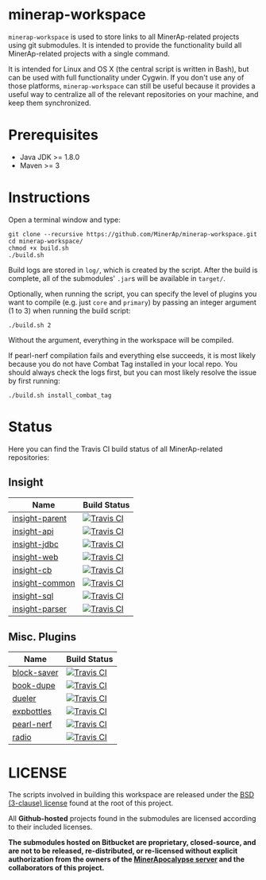 # minerap-workspace

`minerap-workspace` is used to store links to all MinerAp-related projects using git submodules.
It is intended to provide the functionality build all MinerAp-related projects with a single command.

It is intended for Linux and OS X (the central script is written in Bash), but can be used with full functionality under Cygwin. If you don't use any of those platforms, `minerap-workspace` can still be useful because it provides a useful way to centralize all of the relevant repositories on your machine, and keep them synchronized.

# Prerequisites

* Java JDK >= 1.8.0
* Maven >= 3

# Instructions

Open a terminal window and type:
    
    git clone --recursive https://github.com/MinerAp/minerap-workspace.git
    cd minerap-workspace/
    chmod +x build.sh
    ./build.sh

Build logs are stored in `log/`, which is created by the script.
After the build is complete, all of the submodules' `.jar`s will be available in `target/`.

Optionally, when running the script, you can specify the level of plugins you want to compile (e.g. just `core` and `primary`) by passing an integer argument (1 to 3) when running the build script:

    ./build.sh 2

Without the argument, everything in the workspace will be compiled.

If pearl-nerf compilation fails and everything else succeeds, it is most likely because you do not have Combat Tag installed in your local repo.
You should always check the logs first, but you can most likely resolve the issue by first running:

    ./build.sh install_combat_tag

# Status

Here you can find the Travis CI build status of all MinerAp-related repositories:

## Insight

Name|Build Status
----|------
[insight-parent](https://github.com/MinerAp/insight-parent)|[![Travis CI](https://secure.travis-ci.org/MinerAp/insight-parent.png)](http://travis-ci.org/#!/MinerAp/insight-parent)
[insight-api](https://github.com/MinerAp/insight-api)|[![Travis CI](https://secure.travis-ci.org/MinerAp/insight-api.png)](http://travis-ci.org/#!/MinerAp/insight-api)
[insight-jdbc](https://github.com/MinerAp/insight-jdbc)|[![Travis CI](https://secure.travis-ci.org/MinerAp/insight-jdbc.png)](http://travis-ci.org/#!/MinerAp/insight-jdbc)
[insight-web](https://github.com/MinerAp/insight-web)|[![Travis CI](https://secure.travis-ci.org/MinerAp/insight-web.png)](http://travis-ci.org/#!/MinerAp/insight-web)
[insight-cb](https://github.com/MinerAp/insight-cb)|[![Travis CI](https://secure.travis-ci.org/MinerAp/insight-cb.png)](http://travis-ci.org/#!/MinerAp/insight-cb)
[insight-common](https://github.com/MinerAp/insight-common)|[![Travis CI](https://secure.travis-ci.org/MinerAp/insight-common.png)](http://travis-ci.org/#!/MinerAp/insight-common)
[insight-sql](https://github.com/MinerAp/insight-sql)|[![Travis CI](https://secure.travis-ci.org/MinerAp/insight-sql.png)](http://travis-ci.org/#!/MinerAp/insight-sql)
[insight-parser](https://github.com/MinerAp/insight-parser)|[![Travis CI](https://secure.travis-ci.org/MinerAp/insight-parser.png)](http://travis-ci.org/#!/MinerAp/insight-parser)

## Misc. Plugins
Name|Build Status
----|------
[block-saver](https://github.com/MinerAp/block-saver)|[![Travis CI](https://secure.travis-ci.org/MinerAp/block-saver.png)](http://travis-ci.org/#!/MinerAp/block-saver)
[book-dupe](https://github.com/MinerAp/book-dupe)|[![Travis CI](https://secure.travis-ci.org/MinerAp/book-dupe.png)](http://travis-ci.org/#!/MinerAp/book-dupe)
[dueler](https://github.com/MinerAp/dueler)|[![Travis CI](https://secure.travis-ci.org/MinerAp/dueler.png)](http://travis-ci.org/#!/MinerAp/dueler)
[expbottles](https://github.com/MinerAp/expbottles)|[![Travis CI](https://secure.travis-ci.org/MinerAp/expbottles.png)](http://travis-ci.org/#!/MinerAp/expbottles)
[pearl-nerf](https://github.com/MinerAp/pearl-nerf)|[![Travis CI](https://secure.travis-ci.org/MinerAp/pearl-nerf.png)](http://travis-ci.org/#!/MinerAp/pearl-nerf)
[radio](https://github.com/MinerAp/radio)|[![Travis CI](https://secure.travis-ci.org/MinerAp/radio.png)](http://travis-ci.org/#!/MinerAp/radio)

# LICENSE

The scripts involved in building this workspace are released under the [BSD (3-clause) license](https://github.com/MinerAp/minerap-workspace/blob/master/LICENSE) found at the root of this project.

All **Github-hosted** projects found in the submodules are licensed according to their included licenses.

**The submodules hosted on Bitbucket are proprietary, closed-source, and are not to be released, re-distributed, or re-licensed without explicit authorization from the owners of the [MinerApocalypse server](https://minerap.com) and the collaborators of this project.**
